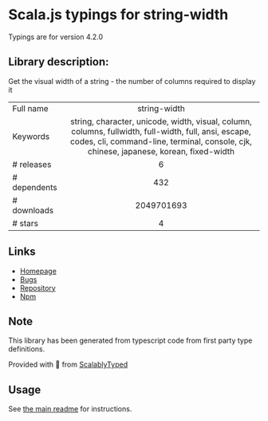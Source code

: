 
# Scala.js typings for string-width

Typings are for version 4.2.0

## Library description:
Get the visual width of a string - the number of columns required to display it

|                    |                 |
| ------------------ | :-------------: |
| Full name          | string-width |
| Keywords           | string, character, unicode, width, visual, column, columns, fullwidth, full-width, full, ansi, escape, codes, cli, command-line, terminal, console, cjk, chinese, japanese, korean, fixed-width |
| # releases         | 6 |
| # dependents       | 432 |
| # downloads        | 2049701693 |
| # stars            | 4 |

## Links
- [Homepage](https://github.com/sindresorhus/string-width#readme)
- [Bugs](https://github.com/sindresorhus/string-width/issues)
- [Repository](https://github.com/sindresorhus/string-width)
- [Npm](https://www.npmjs.com/package/string-width)
    


## Note
This library has been generated from typescript code from first party type definitions.

Provided with :purple_heart: from [ScalablyTyped](https://github.com/oyvindberg/ScalablyTyped)

## Usage
See [the main readme](../../readme.md) for instructions.


